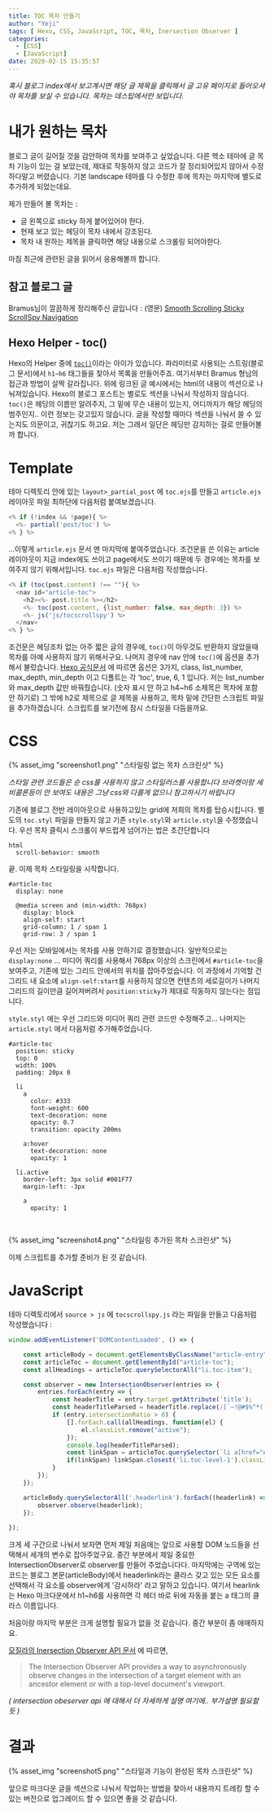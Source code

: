 ```yaml
---
title: TOC 목차 만들기
author: "Yeji"
tags: [ Hexo, CSS, JavaScript, TOC, 목차, Inersection Observer ]
categories:
  - [CSS]
  - [JavaScript]
date: 2020-02-15 15:35:57
---
```


*혹시 블로그 index에서 보고계시면 해당 글 제목을 클릭해서*
*글 고유 페이지로 들어오셔야 목차를 보실 수 있습니다.*
*목차는 데스탑에서만 보입니다.*

# 내가 원하는 목차

블로그 글이 길어질 것을 감안하여 목차를 보여주고 싶었습니다.
다른 헥소 테마에 글 목차 기능이 있는 걸 보았는데,
제대로 작동하지 않고 코드가 잘 정리되어있지 않아서 수정하다말고 버렸습니다.
기본 landscape 테마를 다 수정한 후에 목차는 마지막에 별도로 추가하게 되었는데요.

제가 만들어 볼 목차는 :
- 글 왼쪽으로 sticky 하게 붙어있어야 한다.
- 현재 보고 있는 헤딩이 목차 내에서 강조된다.
- 목차 내 원하는 제목을 클릭하면 해당 내용으로 스크롤링 되어야한다.

마침 최근에 관련된 글을 읽어서 응용해볼까 합니다.

## 참고 블로그 글

Bramus님이 깔끔하게 정리해주신 글입니다 : (영문)
[Smooth Scrolling Sticky ScrollSpy Navigation](https://www.bram.us/2020/01/10/smooth-scrolling-sticky-scrollspy-navigation)

## Hexo Helper - toc()

Hexo의 Helper 중에 [`toc()`](https://hexo.io/ko/docs/helpers#toc)이라는 아이가 있습니다. 파라미터로 사용되는 스트링(블로그 문서)에서 `h1~h6` 태그들을 찾아서 목록을 만들어주죠. 여기서부터 Bramus 형님의 접근과 방법이 살짝 갈라집니다. 위에 링크된 글 예시에서는 html의 내용이 섹션으로 나눠져있습니다. Hexo의 블로그 포스트는 별로도 섹션을 나눠서 작성하지 않습니다. `toc()`은 헤딩의 이름만 알려주지, 그 밑에 무슨 내용이 있는지, 어디까지가 해당 헤딩의 범주인지.. 이런 정보는 갖고있지 않습니다. 글을 작성할 때마다 섹션을 나눠서 쓸 수 있는지도 의문이고, 귀찮기도 하고요. 저는 그래서 일단은 헤딩만 감지하는 걸로 만들어볼까 합니다.

# Template

테마 디렉토리 안에 있는 `layout>_partial_post` 에 `toc.ejs`를 만들고 `article.ejs` 레이아웃 파일 최하단에 다음처럼 붙여보겠습니다.

```javascript article.ejs
<% if (!index && !page){ %>
  <%- partial('post/toc') %>
<% } %>
```

...이렇게 `article.ejs` 문서 맨 마지막에 붙여주었습니다. 조건문을 쓴 이유는 article 레이아웃이 지금 index에도 쓰이고 page에서도 쓰이기 때문에 두 경우에는 목차를 보여주지 않기 위해서입니다. `toc.ejs` 파일은 다음처럼 작성했습니다.

```javascript article.ejs
<% if (toc(post.content) !== ""){ %>
  <nav id="article-toc">
    <h2><%- post.title %></h2>
    <%- toc(post.content, {list_number: false, max_depth: 3}) %>
    <%- js('js/tocscrollspy') %>
  </nav>
<% } %>
```

조건문은 헤딩조차 없는 아주 짧은 글의 경우에, `toc()`이 아무것도 반환하지 않았을때 목차를 아예 사용하지 않기 위해서구요. 나머지 경우에 nav 안에 `toc()`에 옵션을 추가해서 불렀습니다. [Hexo 공식문서](https://hexo.io/ko/docs/helpers#toc) 에 따르면 옵션은 3가지, class, list_number, max_depth, min_depth 이고 디폴트는 각 'toc', true, 6, 1 입니다. 저는 list_number 와  max_depth 값만 바꿔줬습니다. (숫자 표시 안 하고 h4~h6 소제목은 목차에 포함 안 하기로) 그 밖에 h2로 제목으로 글 제목을 사용하고, 목차 밑에 간단한 스크립트 파일을 추가하겠습니다. 스크립트를 보기전에 잠시 스타일을 다듬을까요.

# CSS

{% asset_img "screenshot1.png" "스타일링 없는 목차 스크린샷" %}

*스타일 관련 코드들은 순 css를 사용하지 않고 스타일러스를 사용합니다 브라켓이랑 세비콜론등이 안 보여도 내용은 그냥 css와 다를게 없으니 참고하시기 바랍니다*

기존에 블로그 전반 레이아웃으로 사용하고있는 grid에 저희의 목차를 탑승시킵니다. 별도의 `toc.styl` 파일을 만들지 않고 기존 `style.styl`와 `article.styl`을 수정했습니다. 우선 목차 클릭시 스크롤이 부드럽게 넘어가는 법은 초간단합니다

```styl style.styl
html
  scroll-behavior: smooth
```

끝. 이제 목차 스타일링을 시작합니다.

```styl style.styl
#article-toc
  display: none

  @media screen and (min-width: 768px)
    display: block
    align-self: start
    grid-column: 1 / span 1
    grid-row: 3 / span 1
```

우선 저는 모바일에서는 목차를 사용 안하기로 결정했습니다. 일반적으로는 `display:none` ... 미디어 쿼리를 사용해서 768px 이상의 스크린에서 `#article-toc`을 보여주고, 기존에 있는 그리드 안에서의 위치를 잡아주었습니다. 이 과정에서 기억할 건 그리드 내 요소에 `align-self:start`를 사용하지 않으면 컨텐츠의 세로길이가 나머지 그리드의 길이만큼 길어져버려서 `position:sticky`가 제대로 작동하지 않는다는 점입니다.

`style.styl` 에는 우선 그리드와 미디어 쿼리 관련 코드만 수정해주고... 나머지는 `article.styl` 에서 다음처럼 추가해주었습니다.

```styl article.styl
#article-toc
  position: sticky
  top: 0
  width: 100%
  padding: 20px 0

  li
    a
      color: #333
      font-weight: 600
      text-decoration: none
      opacity: 0.7
      transition: opacity 200ms

    a:hover
      text-decoration: none
      opacity: 1

  li.active
    border-left: 3px solid #001F77
    margin-left: -3px

    a
      opacity: 1
```

&nbsp;

{% asset_img "screenshot4.png" "스타일링 추가된 목차 스크린샷" %}

이제 스크립트를 추가할 준비가 된 것 같습니다.

# JavaScript

테마 디렉토리에서 `source > js` 에 `tocscrollspy.js` 라는 파일을 만들고 다음처럼 작성했습니다 :

```javascript tocscrollspy.js
window.addEventListener('DOMContentLoaded', () => {

	const articleBody = document.getElementsByClassName("article-entry")[0];	
	const articleToc = document.getElementById("article-toc");
	const allHeadings = articleToc.querySelectorAll("li.toc-item");

	const observer = new IntersectionObserver(entries => {
		entries.forEach(entry => {
			const headerTitle = entry.target.getAttribute('title');
			const headerTitleParsed = headerTitle.replace(/[`~!@#$%^*()_|+\=?;:,.\{\}\[\]\\\/]/gi, '').replace("&",'amp').replace("<",'-lt').replace(">",'-gt').replace(/\s+/g, '-');
			if (entry.intersectionRatio > 0) {
				[].forEach.call(allHeadings, function(el) {
					el.classList.remove("active");
				});
				console.log(headerTitleParsed);
				const linkSpan = articleToc.querySelector(`li a[href="#${headerTitleParsed}"]`);
				if(linkSpan) linkSpan.closest('li.toc-level-1').classList.add('active');
			}
		});
	});

	articleBody.querySelectorAll('.headerlink').forEach((headerlink) => {
		observer.observe(headerlink);
	});
	
});
```

크게 세 구간으로 나눠서 보자면 먼저 제일 처음에는 앞으로 사용할 DOM 노드들을 선택해서 세개의 변수로 잡아주었구요. 중간 부분에서 제일 중요한 IntersectionObserver로 observer를 만들어 주었습니다다. 마지막에는 구역에 있는 코드는 블로그 본문(articleBody)에서 headerlink라는 클라스 갖고 있는 모든 요소를 선택해서 각 요소를 observer에게 '감시하라' 라고 말하고 있습니다. 여기서 hearlink는 Hexo 마크다운에서 h1~h6를 사용하면 각 헤더 바로 뒤에 자동을 붙는 a 태그의 클라스 이름입니다.

처음이랑 마지막 부분은 크게 설명할 필요가 없을 것 같습니다. 중간 부분이 좀 애매하지요.

[모질라의 Inersection Observer API 문서](https://developer.mozilla.org/en-US/docs/Web/API/Intersection_Observer_API) 에 따르면,

> The Intersection Observer API provides a way to asynchronously observe changes in the intersection of a target element with an ancestor element or with a top-level document's viewport.

*( intersection obeserver api 에 대해서 더 자세하게 설명 여기에.. 부가설명 필요할 듯 )*

# 결과

{% asset_img "screenshot5.png" "스타일과 기능이 완성된 목차 스크린샷" %}

앞으로 마크다운 글을 섹션으로 나눠서 작업하는 방법을 찾아서
내용까지 트레킹 할 수 있는 버전으로 업그레이드 할 수 있으면 좋을 것 같습니다.